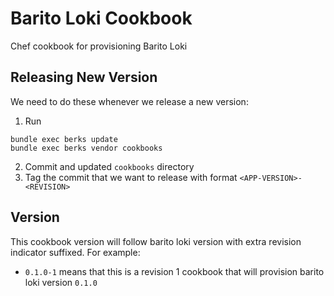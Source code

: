 # Barito Loki Cookbook

Chef cookbook for provisioning Barito Loki

## Releasing New Version

We need to do these whenever we release a new version:

1. Run
```
bundle exec berks update
bundle exec berks vendor cookbooks
```

2. Commit and updated `cookbooks` directory
3. Tag the commit that we want to release with format `<APP-VERSION>-<REVISION>`

## Version

This cookbook version will follow barito loki version with extra revision indicator suffixed. For example:

- `0.1.0-1` means that this is a revision 1 cookbook that will provision barito loki version `0.1.0`
